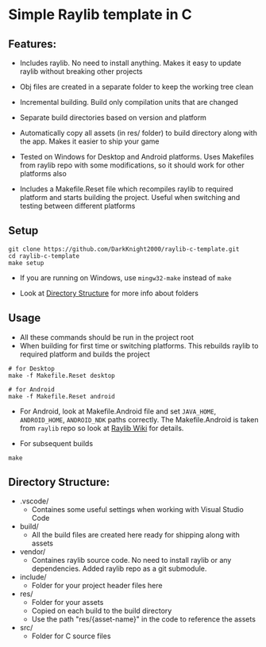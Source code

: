 # Simple Raylib template in C

## Features:

- Includes raylib. No need to install anything. Makes it easy to update raylib without breaking other projects

- Obj files are created in a separate folder to keep the working tree clean
- Incremental building. Build only compilation units that are changed
- Separate build directories based on version and platform
- Automatically copy all assets (in res/ folder) to build directory along with the app. Makes it easier to ship your game
- Tested on Windows for Desktop and Android platforms. Uses Makefiles from raylib repo with some modifications, so it should work for other platforms also
- Includes a Makefile.Reset file which recompiles raylib to required platform and starts building the project. Useful when switching and testing between different platforms


## Setup


    git clone https://github.com/DarkKnight2000/raylib-c-template.git
    cd raylib-c-template
    make setup

- If you are running on Windows, use `mingw32-make` instead of `make`

- Look at [Directory Structure](#directory-structure) for more info about folders


## Usage

- All these commands should be run in the project root
- When building for first time or switching platforms. This rebuilds raylib to required platform and builds the project
```
# for Desktop
make -f Makefile.Reset desktop

# for Android
make -f Makefile.Reset android
```

- For Android, look at Makefile.Android file and set `JAVA_HOME`, `ANDROID_HOME`, `ANDROID_NDK` paths correctly. The Makefile.Android is taken from `raylib` repo so look at [Raylib Wiki](https://github.com/raysan5/raylib/wiki/Working-for-Android) for details.

- For subsequent builds

```
make
```

## Directory Structure:

- .vscode/
  - Containes some useful settings when working with Visual Studio Code
- build/
  - All the build files are created here ready for shipping along with assets
- vendor/
  - Containes raylib source code. No need to install raylib or any dependencies. Added raylib repo as a git submodule.
- include/
  - Folder for your project header files here
- res/
  - Folder for your assets
  - Copied on each build to the build directory
  - Use the path "res/{asset-name}" in the code to reference the assets
- src/
  - Folder for C source files
